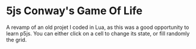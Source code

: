 # 5js Conway's Game Of Life

A revamp of an old projet I coded in Lua, as this was a good opportunity to learn p5js. You can either click on a cell to change its state, or fill randomly the grid.